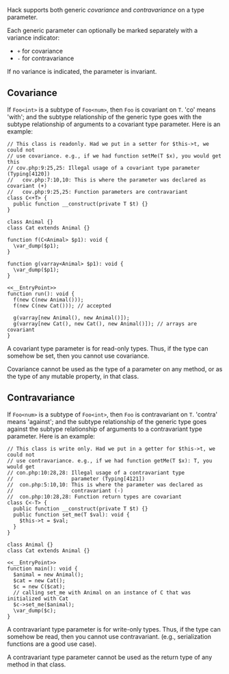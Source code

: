 Hack supports both generic *covariance* and *contravariance* on a type parameter.

Each generic parameter can optionally be marked separately with a variance indicator:
 * `+` for covariance
 * `-` for contravariance

If no variance is indicated, the parameter is invariant.

## Covariance

If `Foo<int>` is a subtype of `Foo<num>`, then `Foo` is covariant on `T`. 'co' means 'with'; and the subtype relationship of the generic
type goes with the subtype relationship of arguments to a covariant type parameter.  Here is an example:

```Hack
// This class is readonly. Had we put in a setter for $this->t, we could not
// use covariance. e.g., if we had function setMe(T $x), you would get this
// cov.php:9:25,25: Illegal usage of a covariant type parameter (Typing[4120])
//   cov.php:7:10,10: This is where the parameter was declared as covariant (+)
//   cov.php:9:25,25: Function parameters are contravariant
class C<+T> {
  public function __construct(private T $t) {}
}

class Animal {}
class Cat extends Animal {}

function f(C<Animal> $p1): void {
  \var_dump($p1);
}

function g(varray<Animal> $p1): void {
  \var_dump($p1);
}

<<__EntryPoint>>
function run(): void {
  f(new C(new Animal()));
  f(new C(new Cat())); // accepted

  g(varray[new Animal(), new Animal()]);
  g(varray[new Cat(), new Cat(), new Animal()]); // arrays are covariant
}
```

A covariant type parameter is for read-only types. Thus, if the type can somehow be set, then you cannot use covariance.

Covariance cannot be used as the type of a parameter on any method, or as the type of any mutable property, in that class.

## Contravariance

If `Foo<num>` is a subtype of `Foo<int>`, then `Foo` is contravariant on `T`. 'contra' means 'against'; and the subtype relationship
of the generic type goes against the subtype relationship of arguments to a contravariant type parameter.  Here is an example:

```Hack
// This class is write only. Had we put in a getter for $this->t, we could not
// use contravariance. e.g., if we had function getMe(T $x): T, you would get
// con.php:10:28,28: Illegal usage of a contravariant type
//                   parameter (Typing[4121])
//  con.php:5:10,10: This is where the parameter was declared as
//                   contravariant (-)
//  con.php:10:28,28: Function return types are covariant
class C<-T> {
  public function __construct(private T $t) {}
  public function set_me(T $val): void {
    $this->t = $val;
  }
}

class Animal {}
class Cat extends Animal {}

<<__EntryPoint>>
function main(): void {
  $animal = new Animal();
  $cat = new Cat();
  $c = new C($cat);
  // calling set_me with Animal on an instance of C that was initialized with Cat
  $c->set_me($animal);
  \var_dump($c);
}
```

A contravariant type parameter is for write-only types. Thus, if the type can somehow be read, then you cannot use
contravariant. (e.g., serialization functions are a good use case).

A contravariant type parameter cannot be used as the return type of any method in that class.

